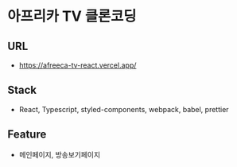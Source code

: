 # 아프리카 TV 클론코딩

## URL

-   https://afreeca-tv-react.vercel.app/

## Stack

-   React, Typescript, styled-components, webpack, babel, prettier

## Feature

-   메인페이지, 방송보기페이지
